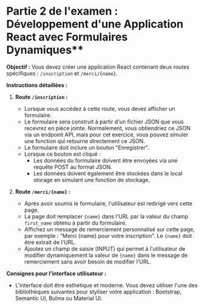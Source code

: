 # Partie 2 de l'examen : Développement d'une Application React avec Formulaires Dynamiques**

**Objectif :** Vous devez créer une application React contenant deux routes spécifiques : `/inscription` et `/merci/{name}`.

**Instructions détaillées :**

1. **Route `/inscription` :**
   - Lorsque vous accédez à cette route, vous devez afficher un formulaire.
   - Le formulaire sera construit à partir d'un fichier JSON que vous recevrez en pièce jointe. Normalement, vous obtiendriez ce JSON via un endpoint API, mais pour cet exercice, vous pouvez simuler une fonction qui retourne directement ce JSON.
   - Le formulaire doit inclure un bouton "Enregistrer".
   - Lorsque ce bouton est cliqué :
     - Les données du formulaire doivent être envoyées via une requête POST au format JSON.
     - Les données doivent également être stockées dans le local storage en simulant une fonction de stockage.

2. **Route `/merci/{name}` :**
   - Après avoir soumis le formulaire, l'utilisateur est redirigé vers cette page.
   - La page doit remplacer `{name}` dans l'URL par la valeur du champ `first_name` obtenu à partir du formulaire.
   - Affichez un message de remerciement personnalisé sur cette page, par exemple : "Merci {name} pour votre inscription". Le `{name}` doit être extrait de l'URL.
   - Ajoutez un champ de saisie (INPUT) qui permet à l'utilisateur de modifier dynamiquement la valeur de `{name}` dans le message de remerciement sans avoir besoin de modifier l'URL.

**Consignes pour l'interface utilisateur :**
   - L'interface doit être esthétique et moderne. Vous devez utiliser l'une des bibliothèques suivantes pour styliser votre application : Bootstrap, Semantic UI, Bulma ou Material UI.




